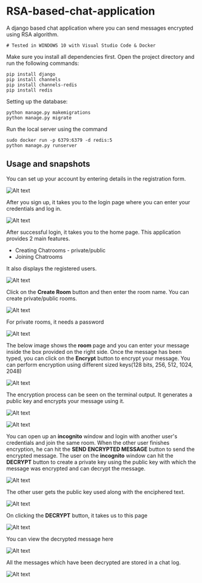 # RSA-based-chat-application
A django based chat application where you can send messages encrypted using RSA algorithm.

```
# Tested in WINDOWS 10 with Visual Studio Code & Docker
```

Make sure you install all dependencies first.
Open the project directory and run the following commands:
```
pip install django
pip install channels
pip install channels-redis
pip install redis
```

Setting up the database:
```
python manage.py makemigrations
python manage.py migrate
```

Run the local server using the command
```
sudo docker run -p 6379:6379 -d redis:5
python manage.py runserver
```

## Usage and snapshots


You can set up your account by entering details in the registration form.

![Alt text](/screenshots/1Register.png?raw=true)



After you sign up, it takes you to the login page where you can enter your credentials and log in.

![Alt text](/screenshots/2Login.png?raw=true)



After successful login, it takes you to the home page. This application provides 2 main features.
* Creating Chatrooms - private/public
* Joining Chatrooms

It also displays the registered users.

![Alt text](/screenshots/3HomePage.png?raw=true)



Click on the __Create Room__ button and then enter the room name. You can create private/public rooms.

![Alt text](/screenshots/4CreateRoom.png?raw=true)



For private rooms, it needs a password

![Alt text](/screenshots/5PutPassword.png?raw=true)



The below image shows the __room__ page and you can enter your message inside the box provided on the right side. Once the message has been typed, you can click on the __Encrypt__ button to encrypt your message. You can perform encryption using different sized keys(128 bits, 256, 512, 1024, 2048)

![Alt text](/screenshots/6Room.png?raw=true)



The encryption process can be seen on the terminal output. It generates a public key and encrypts your message using it.

![Alt text](/screenshots/7Seeoutput.png?raw=true)

![Alt text](/screenshots/8seeoutput.png?raw=true)



You can open up an __incognito__ window and login with another user's credentials and join the same room. When the other user finishes encryption, he can hit the __SEND ENCRYPTED MESSAGE__ button to send the encrypted message. The user on the __incognito__ window can hit the __DECRYPT__ button to create a private key using the public key with which the message was encrypted and can decrypt the message.

![Alt text](/screenshots/9otherUser.png?raw=true)



The other user gets the public key used along with the enciphered text.

![Alt text](/screenshots/10ciphertext.png?raw=true)



On clicking the __DECRYPT__ button, it takes us to this page

![Alt text](/screenshots/11decrypt.png?raw=true)



You can view the decrypted message here

![Alt text](/screenshots/12decrypt.png?raw=true)



All the messages which have been decrypted are stored in a chat log.

![Alt text](/screenshots/13chatlog.png?raw=true)
